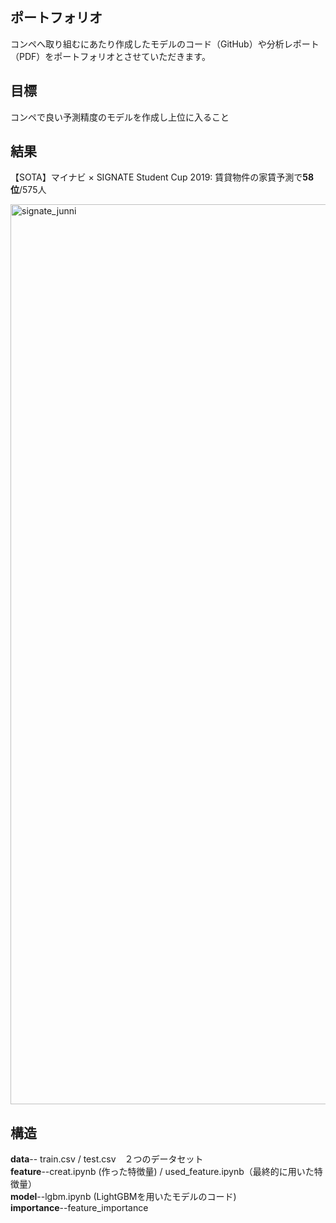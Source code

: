 ## ポートフォリオ
コンペへ取り組むにあたり作成したモデルのコード（GitHub）や分析レポート（PDF）をポートフォリオとさせていただきます。

## 目標
コンペで良い予測精度のモデルを作成し上位に入ること

## 結果
【SOTA】マイナビ × SIGNATE Student Cup 2019: 賃貸物件の家賃予測で**58位**/575人  


<img width="1440" alt="signate_junni" src="https://user-images.githubusercontent.com/61231053/109386337-5e7abc80-793d-11eb-9e87-751daa81e934.png">


## 構造
**data**-- train.csv / test.csv　２つのデータセット  
**feature**--creat.ipynb (作った特徴量) / used_feature.ipynb（最終的に用いた特徴量）  
**model**--lgbm.ipynb (LightGBMを用いたモデルのコード)  
**importance**--feature_importance  

